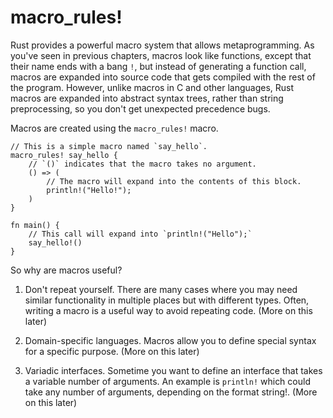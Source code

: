 # macro_rules!

Rust provides a powerful macro system that allows metaprogramming. As you've
seen in previous chapters, macros look like functions, except that their name
ends with a bang `!`, but instead of generating a function call, macros are
expanded into source code that gets compiled with the rest of the program.
However, unlike macros in C and other languages, Rust macros are expanded into
abstract syntax trees, rather than string preprocessing, so you don't get
unexpected precedence bugs.

Macros are created using the `macro_rules!` macro.

```rust,editable
// This is a simple macro named `say_hello`.
macro_rules! say_hello {
    // `()` indicates that the macro takes no argument.
    () => (
        // The macro will expand into the contents of this block.
        println!("Hello!");
    )
}

fn main() {
    // This call will expand into `println!("Hello");`
    say_hello!()
}
```

So why are macros useful?

1. Don't repeat yourself. There are many cases where you may need similar
   functionality in multiple places but with different types. Often, writing a
   macro is a useful way to avoid repeating code. (More on this later)

2. Domain-specific languages. Macros allow you to define special syntax for a
   specific purpose. (More on this later)

3. Variadic interfaces. Sometime you want to define an interface that takes a
   variable number of arguments. An example is `println!` which could take any
   number of arguments, depending on the format string!. (More on this later)
